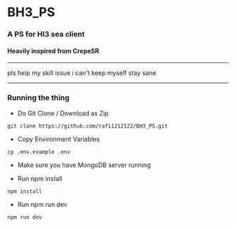 # BH3_PS
### A PS for HI3 sea client
#### Heavily inspired from CrepeSR
__________________________
pls help my skill issue i can't keep myself stay sane
__________________________
### Running the thing
- Do Git Clone / Download as Zip

``` git clone https://github.com/rafi1212122/BH3_PS.git ```

- Copy Environment Variables

``` cp .env.example .env ```

- Make sure you have MongoDB server running

- Run npm install

``` npm install ```

- Run npm run dev

``` npm run dev ```
